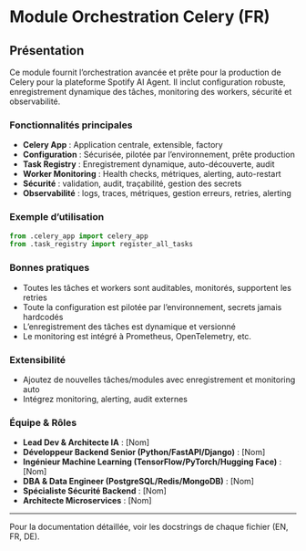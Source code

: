 # Module Orchestration Celery (FR)

## Présentation
Ce module fournit l’orchestration avancée et prête pour la production de Celery pour la plateforme Spotify AI Agent. Il inclut configuration robuste, enregistrement dynamique des tâches, monitoring des workers, sécurité et observabilité.

### Fonctionnalités principales
- **Celery App** : Application centrale, extensible, factory
- **Configuration** : Sécurisée, pilotée par l’environnement, prête production
- **Task Registry** : Enregistrement dynamique, auto-découverte, audit
- **Worker Monitoring** : Health checks, métriques, alerting, auto-restart
- **Sécurité** : validation, audit, traçabilité, gestion des secrets
- **Observabilité** : logs, traces, métriques, gestion erreurs, retries, alerting

### Exemple d’utilisation
```python
from .celery_app import celery_app
from .task_registry import register_all_tasks
```

### Bonnes pratiques
- Toutes les tâches et workers sont auditables, monitorés, supportent les retries
- Toute la configuration est pilotée par l’environnement, secrets jamais hardcodés
- L’enregistrement des tâches est dynamique et versionné
- Le monitoring est intégré à Prometheus, OpenTelemetry, etc.

### Extensibilité
- Ajoutez de nouvelles tâches/modules avec enregistrement et monitoring auto
- Intégrez monitoring, alerting, audit externes

### Équipe & Rôles
- **Lead Dev & Architecte IA** : [Nom]
- **Développeur Backend Senior (Python/FastAPI/Django)** : [Nom]
- **Ingénieur Machine Learning (TensorFlow/PyTorch/Hugging Face)** : [Nom]
- **DBA & Data Engineer (PostgreSQL/Redis/MongoDB)** : [Nom]
- **Spécialiste Sécurité Backend** : [Nom]
- **Architecte Microservices** : [Nom]

---
Pour la documentation détaillée, voir les docstrings de chaque fichier (EN, FR, DE).

